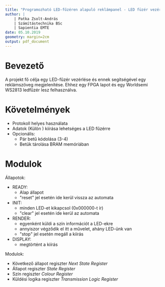 ```yaml
---
title: "Programozható LED-fűzéren alapuló reklámpanel - LED füzér vezérlése, adatok kiírása"
author: |
	| Patka Zsolt-András
	| Számítástechnika BSc
	| Sapientia EMTE
date: 05.10.2019
geometry: margin=2cm
output: pdf_document
---
```


# Bevezető

A projekt fő célja egy LED-fűzér vezérlése és ennek segítségével egy reklámszöveg megjelenítése. Ehhez egy FPGA lapot és egy Worldsemi WS2813 ledfűzér lesz felhasználva.

# Követelmények

 - Protokoll helyes használata
 - Adatok (Külön ) kiírása lehetséges a LED fűzérre
 - Opcionális: 
   - Pár betű kódolása (3-4)
   - Betük tárolása BRAM memóriában

# Modulok

Állapotok:

 - READY: 
   - Alap állapot
   - "reset" jel esetén ide kerül vissza az automata
 - INIT:
   - minden LED-et kikapcsol (0x000000-t ír)
   - "clear" jel esetén ide kerül az automata
 - RENDER:
   - egyenként küldi a szín információt a LED-ekre
   - annyiszor végződik el itt a művelet, ahány LED-ünk van
   - "stop" jel esetén megáll a kiírás
 - DISPLAY:
   - megtörtént a kiírás

Modulok:

 - Következő állapot regiszter *Next State Register*
 - Állapot regiszter *State Register*
 - Szín regiszter *Colour Register*
 - Küldési logika regiszter *Transmission Logic Register*